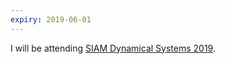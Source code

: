 ```yaml
---
expiry: 2019-06-01
---
```

I will be attending [SIAM Dynamical Systems 2019](https://www.siam.org/Conferences/CM/Conference/ds19).

